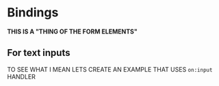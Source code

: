 # Bindings

**THIS IS A "THING OF THE FORM ELEMENTS"**

## For text inputs

TO SEE WHAT I MEAN LETS CREATE AN EXAMPLE THAT USES `on:input` HANDLER



